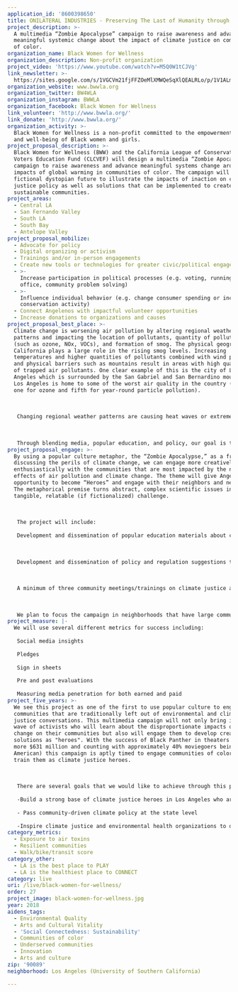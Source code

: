 ```yaml
---
application_id: '8600398650'
title: ONILATERAL INDUSTRIES - Preserving The Last of Humanity through Science
project_description: >-
  A multimedia “Zombie Apocalypse” campaign to raise awareness and advance
  meaningful systemic change about the impact of climate justice on communities
  of color.
organization_name: Black Women for Wellness
organization_description: Non-profit organization
project_video: 'https://www.youtube.com/watch?v=M5Q0W1tCJVg'
link_newsletter: >-
  https://sites.google.com/s/1VGCVm21fjFFZOeMlXMWQeSqXlQEALRLo/p/1V1ALmp6UEHj5bK0MGOIboVnTSkAQi_XZ/edit
organization_website: www.bwwla.org
organization_twitter: BW4WLA
organization_instagram: BWWLA
organization_facebook: Black Women for Wellness
link_volunteer: 'http://www.bwwla.org/'
link_donate: 'http://www.bwwla.org/'
organization_activity: >-
  Black Women for Wellness is a non-profit committed to the empowerment, health,
  and well-being of Black women and girls.
project_proposal_description: >-
  Black Women for Wellness (BWW) and the California League of Conservation
  Voters Education Fund (CLCVEF) will design a multimedia “Zombie Apocalypse”
  campaign to raise awareness and advance meaningful systems change around the
  impacts of global warming in communities of color. The campaign will use a
  fictional dystopian future to illustrate the impacts of inaction on climate
  justice policy as well as solutions that can be implemented to create
  sustainable communities.
project_areas:
  - Central LA
  - San Fernando Valley
  - South LA
  - South Bay
  - Antelope Valley
project_proposal_mobilize:
  - Advocate for policy
  - Digital organizing or activism
  - Trainings and/or in-person engagements
  - Create new tools or technologies for greater civic/political engagement
  - >-
    Increase participation in political processes (e.g. voting, running for
    office, community problem solving)
  - >-
    Influence individual behavior (e.g. change consumer spending or increase
    conservation activity)
  - Connect Angelenos with impactful volunteer opportunities
  - Increase donations to organizations and causes
project_proposal_best_place: >-
  Climate change is worsening air pollution by altering regional weather
  patterns and impacting the location of pollutants, quantity of pollutants
  (such as ozone, NOx, VOCs), and formation of smog. The physical geography of
  California plays a large role in the rising smog levels. Increasing
  temperatures and higher quantities of pollutants combined with wind patterns
  and physical barriers such as mountains result in areas with high quantities
  of trapped air pollutants. One clear example of this is the city of Los
  Angeles which is surrounded by the San Gabriel and San Bernardino mountains.
  Los Angeles is home to some of the worst air quality in the country (number
  one for ozone and fifth for year-round particle pollution).
   
    
   
   Changing regional weather patterns are causing heat waves or extreme heat events to become more common, which is increasing the risk of heat-related mortality. Specifically, in urban areas, large quantities of asphalt, tall buildings, and limited trees cause an effect known as an urban heat island. This is a phenomenon when cities are substantially warmer than the surrounding areas. Climate change is intensifying urban heat islands and increasing the risk of mortality in certain communities from circulatory and respiratory diseases. Risk factors for heat-related illnesses and deaths include age, gender, health status, location, and income status. Communities of color experience a large proportion of these risk factors, and they are the most common victims of heat waves. Climate change is predicted to increase heat deaths in Black communities.
   
    
   
   Through blending media, popular education, and policy, our goal is to engage communities of color as well as key stakeholders and elected officials in the climate justice fight with the intention of advancing meaningful institutional change at the state and local level. Using an intersectional lens, we will raise awareness about how climate change can impact Los Angelenos of color both globally and locally, as well as promote solutions that center on the most vulnerable populations. This includes linking how affordable and safe quality housing, transportation, oil drilling, fossil fuel reduction, water and food policies can help prevent further global warming in addition to creating healthier and more sustainable communities for all. Furthermore, by engaging communities of color directly, we can apply more pressure to local and state elected officials to support and champion true climate justice legislation.
project_proposal_engage: >-
  By using a popular culture metaphor, the “Zombie Apocalypse,” as a frame for
  discussing the perils of climate change, we can engage more creatively and
  enthusiastically with the communities that are most impacted by the negative
  effects of air pollution and climate change. The theme will give Angelenos the
  opportunity to become “Heroes” and engage with their neighbors and networks.
  The metaphorical premise turns abstract, complex scientific issues into a more
  tangible, relatable (if fictionalized) challenge.
   
   
   
   The project will include:
   
   Development and dissemination of popular education materials about climate change and climate justice with a focus on the impact to communities of color. This includes ads on public transportation and local community newspapers, videos, handouts, posters and social media posts. 
   
   
   
   Development and dissemination of policy and regulation suggestions that takes an intersectional approach to looking at solving the climate threat. 
   
   
   
   A minimum of three community meetings/trainings on climate justice and its impact on people of color.
   
   
   
   We plan to focus the campaign in neighborhoods that have large communities of color including, South Los Angeles, Central Los Angeles, and the Antelope Valley. In addition, even though the goal is to increase engagement for the broader communities of color, we will have a particular focus on women of color and young people.
project_measure: |-
  We will use several different metrics for success including: 
   
   Social media insights
   
   Pledges 
   
   Sign in sheets 
   
   Pre and post evaluations
   
   Measuring media penetration for both earned and paid
project_five_years: >-
  We see this project as one of the first to use popular culture to engage
  communities that are traditionally left out of environmental and climate
  justice conversations. This multimedia campaign will not only bring in a new
  wave of activists who will learn about the disproportionate impacts of climate
  change on their communities but also will engage them to develop creative
  solutions as "heroes". With the success of Black Panther in theaters (earning
  more $631 million and counting with approximately 40% moviegoers being African
  American) this campaign is aptly timed to engage communities of color and
  train them as climate justice heroes.
   
   
   
   There are several goals that we would like to achieve through this project in 5 years:
   
   -Build a strong base of climate justice heroes in Los Angeles who are actively engaged in educating their networks and advocating for their communities health 
   
   - Pass community-driven climate policy at the state level
   
   -Inspire climate justice and environmental health organizations to develop creative and relevant campaigns to engage impacted communities
category_metrics:
  - Exposure to air toxins
  - Resilient communities
  - Walk/bike/transit score
category_other:
  - LA is the best place to PLAY
  - LA is the healthiest place to CONNECT
category: live
uri: /live/black-women-for-wellness/
order: 27
project_image: black-women-for-wellness.jpg
year: 2018
aidens_tags:
  - Environmental Quality
  - Arts and Cultural Vitality
  - 'Social Connectedness: Sustainability'
  - Communities of color
  - Underserved communities
  - Innovation
  - Arts and culture
zip: '90089'
neighborhood: Los Angeles (University of Southern California)

---
```


